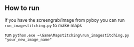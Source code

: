 ## How to run
if you have the screengrab/image from pyboy you can run `run_imagestitching.py` to make maps

run
`python.exe ~\Game\Mapstitching\run_imagestitching.py "your_new_image_name"`